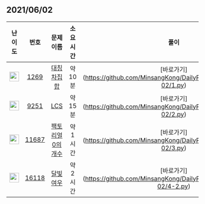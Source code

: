 ## 2021/06/02
| 난이도 | 번호 | 문제 이름 | 소요시간 | 풀이 
|:------:|:----:|:---------:|:----:|:------:|
| <img height="25px" width="25px" src="https://static.solved.ac/tier_small/8.svg"/> | [1269](https://www.acmicpc.net/problem/1269) | [대칭 차집합](https://www.acmicpc.net/problem/1269) | 약 10분 | [바로가기] (https://github.com/MinsangKong/DailyProblem/blob/main/06-02/1.py)
| <img height="25px" width="25px" src="https://static.solved.ac/tier_small/11.svg"/> | [9251](https://www.acmicpc.net/problem/9251) | [LCS](https://www.acmicpc.net/problem/9251) | 약 15분 | [바로가기] (https://github.com/MinsangKong/DailyProblem/blob/main/06-02/2.py)
| <img height="25px" width="25px" src="https://static.solved.ac/tier_small/11.svg"/> | [11687](https://www.acmicpc.net/problem/11687) | [팩토리얼 0의 개수](https://www.acmicpc.net/problem/11687) | 약 1시간 | [바로가기] (https://github.com/MinsangKong/DailyProblem/blob/main/06-02/3.py)
| <img height="25px" width="25px" src="https://static.solved.ac/tier_small/15.svg"/> | [16118](https://www.acmicpc.net/problem/16118) | [달빛 여우](https://www.acmicpc.net/problem/16118) | 약 2시간 | [바로가기] (https://github.com/MinsangKong/DailyProblem/blob/main/06-02/4-2.py)